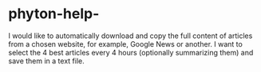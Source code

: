 # phyton-help-
I would like to automatically download and copy the full content of articles from a chosen website, for example, Google News or another. I want to select the 4 best articles every 4 hours (optionally summarizing them) and save them in a text file.
